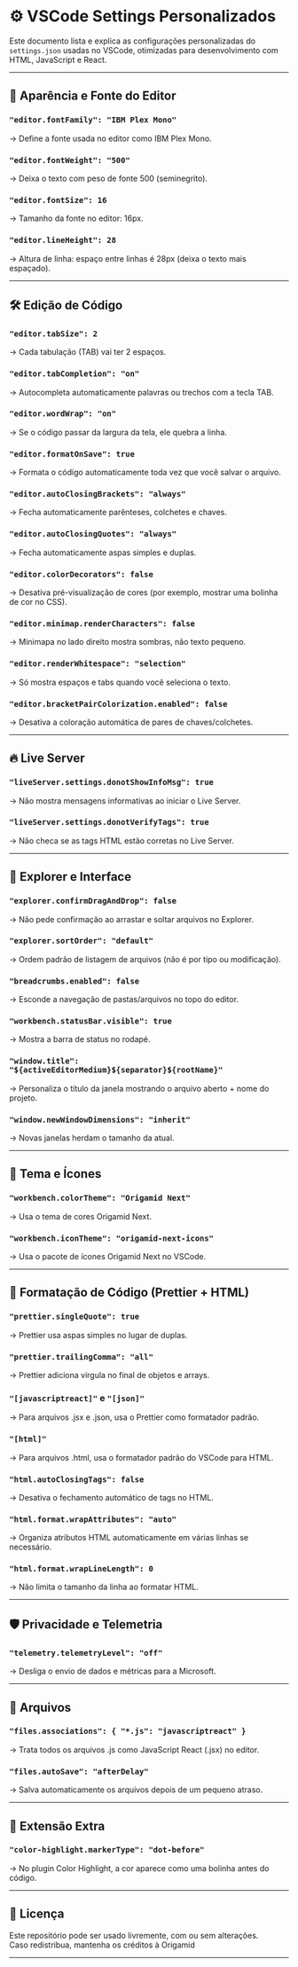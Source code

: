 # ⚙️ VSCode Settings Personalizados

Este documento lista e explica as configurações personalizadas do `settings.json` usadas no VSCode, otimizadas para desenvolvimento com HTML, JavaScript e React.

---

## 🎨 Aparência e Fonte do Editor

### `"editor.fontFamily": "IBM Plex Mono"`
→ Define a fonte usada no editor como IBM Plex Mono.

### `"editor.fontWeight": "500"`
→ Deixa o texto com peso de fonte 500 (seminegrito).

### `"editor.fontSize": 16`
→ Tamanho da fonte no editor: 16px.

### `"editor.lineHeight": 28`
→ Altura de linha: espaço entre linhas é 28px (deixa o texto mais espaçado).

---

## 🛠️ Edição de Código

### `"editor.tabSize": 2`
→ Cada tabulação (TAB) vai ter 2 espaços.

### `"editor.tabCompletion": "on"`
→ Autocompleta automaticamente palavras ou trechos com a tecla TAB.

### `"editor.wordWrap": "on"`
→ Se o código passar da largura da tela, ele quebra a linha.

### `"editor.formatOnSave": true`
→ Formata o código automaticamente toda vez que você salvar o arquivo.

### `"editor.autoClosingBrackets": "always"`
→ Fecha automaticamente parênteses, colchetes e chaves.

### `"editor.autoClosingQuotes": "always"`
→ Fecha automaticamente aspas simples e duplas.

### `"editor.colorDecorators": false`
→ Desativa pré-visualização de cores (por exemplo, mostrar uma bolinha de cor no CSS).

### `"editor.minimap.renderCharacters": false`
→ Minimapa no lado direito mostra sombras, não texto pequeno.

### `"editor.renderWhitespace": "selection"`
→ Só mostra espaços e tabs quando você seleciona o texto.

### `"editor.bracketPairColorization.enabled": false`
→ Desativa a coloração automática de pares de chaves/colchetes.

---

## 🔥 Live Server

### `"liveServer.settings.donotShowInfoMsg": true`
→ Não mostra mensagens informativas ao iniciar o Live Server.

### `"liveServer.settings.donotVerifyTags": true`
→ Não checa se as tags HTML estão corretas no Live Server.

---

## 📂 Explorer e Interface

### `"explorer.confirmDragAndDrop": false`
→ Não pede confirmação ao arrastar e soltar arquivos no Explorer.

### `"explorer.sortOrder": "default"`
→ Ordem padrão de listagem de arquivos (não é por tipo ou modificação).

### `"breadcrumbs.enabled": false`
→ Esconde a navegação de pastas/arquivos no topo do editor.

### `"workbench.statusBar.visible": true`
→ Mostra a barra de status no rodapé.

### `"window.title": "${activeEditorMedium}${separator}${rootName}"`
→ Personaliza o título da janela mostrando o arquivo aberto + nome do projeto.

### `"window.newWindowDimensions": "inherit"`
→ Novas janelas herdam o tamanho da atual.

---

## 🎨 Tema e Ícones

### `"workbench.colorTheme": "Origamid Next"`
→ Usa o tema de cores Origamid Next.

### `"workbench.iconTheme": "origamid-next-icons"`
→ Usa o pacote de ícones Origamid Next no VSCode.

---

## 🧹 Formatação de Código (Prettier + HTML)

### `"prettier.singleQuote": true`
→ Prettier usa aspas simples no lugar de duplas.

### `"prettier.trailingComma": "all"`
→ Prettier adiciona vírgula no final de objetos e arrays.

### `"[javascriptreact]"` e `"[json]"`
→ Para arquivos .jsx e .json, usa o Prettier como formatador padrão.

### `"[html]"`
→ Para arquivos .html, usa o formatador padrão do VSCode para HTML.

### `"html.autoClosingTags": false`
→ Desativa o fechamento automático de tags no HTML.

### `"html.format.wrapAttributes": "auto"`
→ Organiza atributos HTML automaticamente em várias linhas se necessário.

### `"html.format.wrapLineLength": 0`
→ Não limita o tamanho da linha ao formatar HTML.

---

## 🛡️ Privacidade e Telemetria

### `"telemetry.telemetryLevel": "off"`
→ Desliga o envio de dados e métricas para a Microsoft.

---

## 📁 Arquivos

### `"files.associations": { "*.js": "javascriptreact" }`
→ Trata todos os arquivos .js como JavaScript React (.jsx) no editor.

### `"files.autoSave": "afterDelay"`
→ Salva automaticamente os arquivos depois de um pequeno atraso.

---

## 🎨 Extensão Extra

### `"color-highlight.markerType": "dot-before"`
→ No plugin Color Highlight, a cor aparece como uma bolinha antes do código.

---

## 📄 Licença

Este repositório pode ser usado livremente, com ou sem alterações.  
Caso redistribua, mantenha os créditos à Origamid

---


